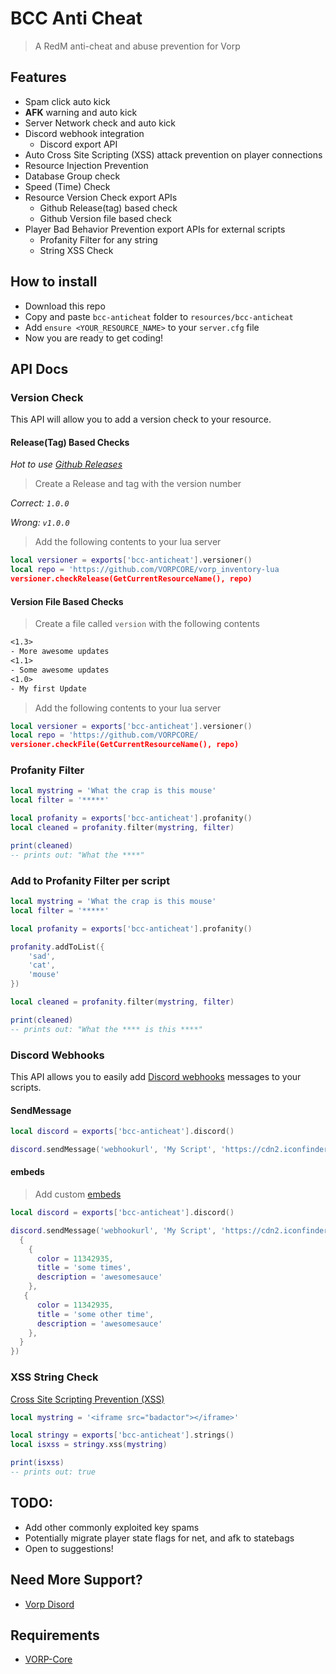 # BCC Anti Cheat
> A RedM anti-cheat and abuse prevention for Vorp

## Features
- Spam click auto kick
- **AFK** warning and auto kick
- Server Network check and auto kick
- Discord webhook integration
  - Discord export API
- Auto Cross Site Scripting (XSS) attack prevention on player connections
- Resource Injection Prevention
- Database Group check
- Speed (Time) Check
- Resource Version Check export APIs
  - Github Release(tag) based check
  - Github Version file based check
- Player Bad Behavior Prevention export APIs for external scripts
  - Profanity Filter for any string
  - String XSS Check

## How to install
* Download this repo
* Copy and paste `bcc-anticheat` folder to `resources/bcc-anticheat`
* Add `ensure <YOUR_RESOURCE_NAME>` to your `server.cfg` file
* Now you are ready to get coding!

## API Docs

### Version Check

This API will allow you to add a version check to your resource.

#### Release(Tag) Based Checks

_Hot to use [Github Releases](https://docs.github.com/en/repositories/releasing-projects-on-github/managing-releases-in-a-repository)_

> Create a Release and tag  with the version number

_Correct: `1.0.0`_

_Wrong: `v1.0.0`_

> Add the following contents to your lua server
```lua
local versioner = exports['bcc-anticheat'].versioner()
local repo = 'https://github.com/VORPCORE/vorp_inventory-lua
versioner.checkRelease(GetCurrentResourceName(), repo)
```

#### Version File Based Checks

> Create a file called `version` with the following contents
```txt
<1.3>
- More awesome updates
<1.1>
- Some awesome updates
<1.0>
- My first Update
```


> Add the following contents to your lua server
```lua
local versioner = exports['bcc-anticheat'].versioner()
local repo = 'https://github.com/VORPCORE/
versioner.checkFile(GetCurrentResourceName(), repo)
```

### Profanity Filter

```lua
local mystring = 'What the crap is this mouse'
local filter = '*****'

local profanity = exports['bcc-anticheat'].profanity()
local cleaned = profanity.filter(mystring, filter)

print(cleaned)
-- prints out: "What the ****"
```

### Add to Profanity Filter per script
```lua
local mystring = 'What the crap is this mouse'
local filter = '*****'

local profanity = exports['bcc-anticheat'].profanity()

profanity.addToList({
    'sad',
    'cat',
    'mouse'
})

local cleaned = profanity.filter(mystring, filter)

print(cleaned)
-- prints out: "What the **** is this ****"
```

### Discord Webhooks

This API allows you to easily add [Discord webhooks](https://support.discord.com/hc/en-us/articles/228383668-Intro-to-Webhooks) messages to your scripts.

#### SendMessage
```lua
local discord = exports['bcc-anticheat'].discord()

discord.sendMessage('webhookurl', 'My Script', 'https://cdn2.iconfinder.com/data/icons/frosted-glass/256/Danger.png', 'user123', 'this user is awesome')
```

#### embeds
> Add custom [embeds](https://birdie0.github.io/discord-webhooks-guide/discord_webhook.html)
```lua
local discord = exports['bcc-anticheat'].discord()

discord.sendMessage('webhookurl', 'My Script', 'https://cdn2.iconfinder.com/data/icons/frosted-glass/256/Danger.png', 'user123', 'this user is awesome'{
  {
    {
      color = 11342935,
      title = 'some times',
      description = 'awesomesauce'
    },
   {
      color = 11342935,
      title = 'some other time',
      description = 'awesomesauce'
    },
  }
})
```


### XSS String Check
[Cross Site Scripting Prevention (XSS)](https://en.wikipedia.org/wiki/Cross-site_scripting)
```lua
local mystring = '<iframe src="badactor"></iframe>'

local stringy = exports['bcc-anticheat'].strings()
local isxss = stringy.xss(mystring)

print(isxss)
-- prints out: true
```

## TODO:
- Add other commonly exploited key spams
- Potentially migrate player state flags for net, and afk to statebags
- Open to suggestions!

## Need More Support? 
- [Vorp Disord](https://discord.gg/DHGVAbCj7N)

## Requirements
- [VORP-Core](https://github.com/VORPCORE/VORP-Core/releases)
